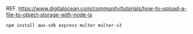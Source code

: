 
REF. https://www.digitalocean.com/community/tutorials/how-to-upload-a-file-to-object-storage-with-node-js

```
npm install aws-sdk express multer multer-s3
```




